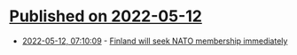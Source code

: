 # [Published on 2022-05-12](index.md)

* [2022-05-12, 07:10:09](https://news.ycombinator.com/item?id=31350216) - [Finland will seek NATO membership immediately](https://www.presidentti.fi/tiedote/tasavallan-presidentin-ja-paaministerin-yhteislausunto-suomen-nato-jasenyydesta/)
